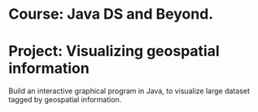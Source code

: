

# Course: Java DS and Beyond.
  
# Project: Visualizing geospatial information 
  Build an interactive graphical program in Java, to visualize large dataset tagged by geospatial information. 


